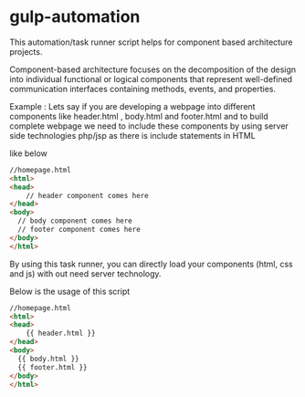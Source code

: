 # gulp-automation
This automation/task runner script helps for component based architecture projects.

Component-based architecture focuses on the decomposition of the design into individual functional or logical components that represent well-defined communication interfaces containing methods, events, and properties.

Example : Lets say if you are developing a webpage into different components like header.html , body.html and footer.html and to build complete webpage we need to include these components by using server side technologies php/jsp as there is include statements in HTML

like below
```html
//homepage.html
<html>
<head>
    // header component comes here
</head>
<body>
  // body component comes here
  // footer component comes here
</body>
</html>
```

By using this task runner, you can directly load your components (html, css and js) with out need server technology. 

Below is the usage of this script

```html
//homepage.html
<html>
<head>
    {{ header.html }}
</head>
<body>
  {{ body.html }}
  {{ footer.html }}
</body>
</html>

```





